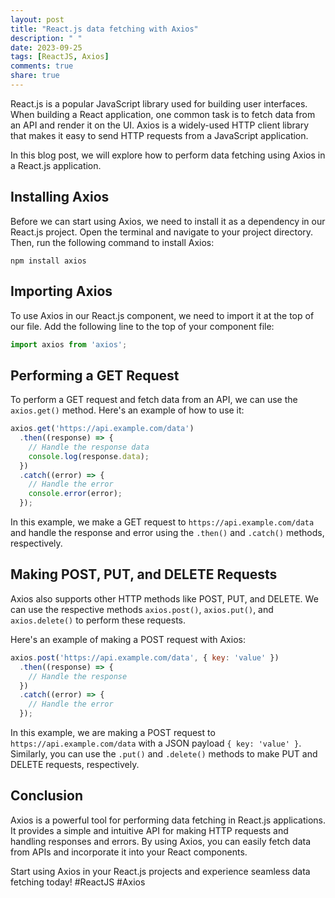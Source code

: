 ```yaml
---
layout: post
title: "React.js data fetching with Axios"
description: " "
date: 2023-09-25
tags: [ReactJS, Axios]
comments: true
share: true
---
```


React.js is a popular JavaScript library used for building user interfaces. When building a React application, one common task is to fetch data from an API and render it on the UI. Axios is a widely-used HTTP client library that makes it easy to send HTTP requests from a JavaScript application.

In this blog post, we will explore how to perform data fetching using Axios in a React.js application.

## Installing Axios

Before we can start using Axios, we need to install it as a dependency in our React.js project. Open the terminal and navigate to your project directory. Then, run the following command to install Axios:

```
npm install axios
```

## Importing Axios

To use Axios in our React.js component, we need to import it at the top of our file. Add the following line to the top of your component file:

```javascript
import axios from 'axios';
```

## Performing a GET Request

To perform a GET request and fetch data from an API, we can use the `axios.get()` method. Here's an example of how to use it:

```javascript
axios.get('https://api.example.com/data')
  .then((response) => {
    // Handle the response data
    console.log(response.data);
  })
  .catch((error) => {
    // Handle the error
    console.error(error);
  });
```

In this example, we make a GET request to `https://api.example.com/data` and handle the response and error using the `.then()` and `.catch()` methods, respectively.

## Making POST, PUT, and DELETE Requests

Axios also supports other HTTP methods like POST, PUT, and DELETE. We can use the respective methods `axios.post()`, `axios.put()`, and `axios.delete()` to perform these requests.

Here's an example of making a POST request with Axios:

```javascript
axios.post('https://api.example.com/data', { key: 'value' })
  .then((response) => {
    // Handle the response
  })
  .catch((error) => {
    // Handle the error
  });
```

In this example, we are making a POST request to `https://api.example.com/data` with a JSON payload `{ key: 'value' }`. Similarly, you can use the `.put()` and `.delete()` methods to make PUT and DELETE requests, respectively.

## Conclusion

Axios is a powerful tool for performing data fetching in React.js applications. It provides a simple and intuitive API for making HTTP requests and handling responses and errors. By using Axios, you can easily fetch data from APIs and incorporate it into your React components.

Start using Axios in your React.js projects and experience seamless data fetching today! #ReactJS #Axios